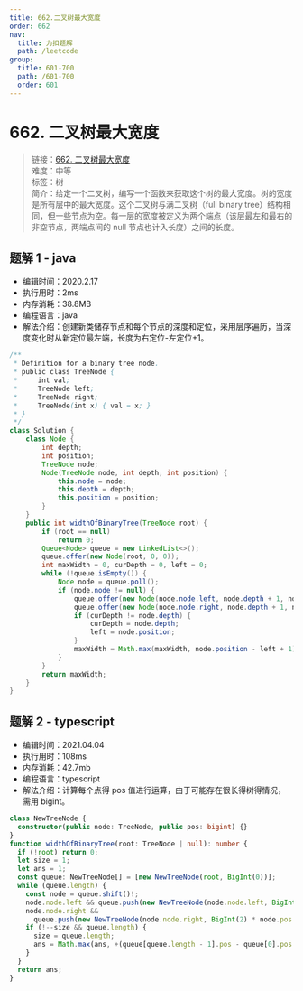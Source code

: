 ```yaml
---
title: 662.二叉树最大宽度
order: 662
nav:
  title: 力扣题解
  path: /leetcode
group:
  title: 601-700
  path: /601-700
  order: 601
---
```


# 662. 二叉树最大宽度

> 链接：[662. 二叉树最大宽度](https://leetcode-cn.com/problems/maximum-width-of-binary-tree/)  
> 难度：中等  
> 标签：树  
> 简介：给定一个二叉树，编写一个函数来获取这个树的最大宽度。树的宽度是所有层中的最大宽度。这个二叉树与满二叉树（full binary tree）结构相同，但一些节点为空。每一层的宽度被定义为两个端点（该层最左和最右的非空节点，两端点间的 null 节点也计入长度）之间的长度。

## 题解 1 - java

- 编辑时间：2020.2.17
- 执行用时：2ms
- 内存消耗：38.8MB
- 编程语言：java
- 解法介绍：创建新类储存节点和每个节点的深度和定位，采用层序遍历，当深度变化时从新定位最左端，长度为右定位-左定位+1。

```java
/**
 * Definition for a binary tree node.
 * public class TreeNode {
 *     int val;
 *     TreeNode left;
 *     TreeNode right;
 *     TreeNode(int x) { val = x; }
 * }
 */
class Solution {
	class Node {
		int depth;
		int position;
		TreeNode node;
		Node(TreeNode node, int depth, int position) {
			this.node = node;
			this.depth = depth;
			this.position = position;
		}
	}
	public int widthOfBinaryTree(TreeNode root) {
		if (root == null)
			return 0;
		Queue<Node> queue = new LinkedList<>();
		queue.offer(new Node(root, 0, 0));
		int maxWidth = 0, curDepth = 0, left = 0;
		while (!queue.isEmpty()) {
			Node node = queue.poll();
			if (node.node != null) {
				queue.offer(new Node(node.node.left, node.depth + 1, node.position * 2));
				queue.offer(new Node(node.node.right, node.depth + 1, node.position * 2+1));
				if (curDepth != node.depth) {
					curDepth = node.depth;
					left = node.position;
				}
				maxWidth = Math.max(maxWidth, node.position - left + 1);
			}
		}
		return maxWidth;
	}
}
```

## 题解 2 - typescript

- 编辑时间：2021.04.04
- 执行用时：108ms
- 内存消耗：42.7mb
- 编程语言：typescript
- 解法介绍：计算每个点得 pos 值进行运算，由于可能存在很长得树得情况，需用 bigint。

```typescript
class NewTreeNode {
  constructor(public node: TreeNode, public pos: bigint) {}
}
function widthOfBinaryTree(root: TreeNode | null): number {
  if (!root) return 0;
  let size = 1;
  let ans = 1;
  const queue: NewTreeNode[] = [new NewTreeNode(root, BigInt(0))];
  while (queue.length) {
    const node = queue.shift()!;
    node.node.left && queue.push(new NewTreeNode(node.node.left, BigInt(2) * node.pos + BigInt(1)));
    node.node.right &&
      queue.push(new NewTreeNode(node.node.right, BigInt(2) * node.pos + BigInt(2)));
    if (!--size && queue.length) {
      size = queue.length;
      ans = Math.max(ans, +(queue[queue.length - 1].pos - queue[0].pos + BigInt(1)).toString());
    }
  }
  return ans;
}
```

